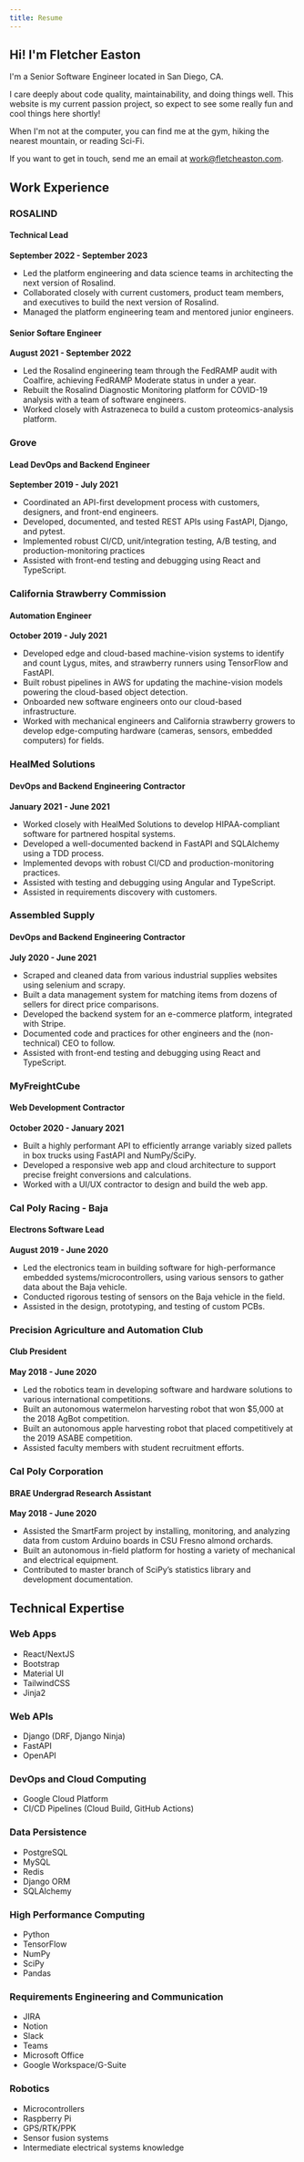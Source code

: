 ```yaml
---
title: Resume
---
```


## Hi! I'm Fletcher Easton

I'm a Senior Software Engineer located in San Diego, CA.

I care deeply about code quality, maintainability, and doing things well. This website is my current passion project, so expect to see some really fun and cool things here shortly!

When I'm not at the computer, you can find me at the gym, hiking the nearest mountain, or reading Sci-Fi.

If you want to get in touch, send me an email at [work@fletcheaston.com](mailto:work@fletcheaston.com).

## Work Experience

### ROSALIND

#### Technical Lead

**September 2022 - September 2023**

- Led the platform engineering and data science teams in architecting the next version of Rosalind.
- Collaborated closely with current customers, product team members, and executives to build the next version of Rosalind.
- Managed the platform engineering team and mentored junior engineers.

#### Senior Softare Engineer

**August 2021 - September 2022**

- Led the Rosalind engineering team through the FedRAMP audit with Coalfire, achieving FedRAMP Moderate status in under a year.
- Rebuilt the Rosalind Diagnostic Monitoring platform for COVID-19 analysis with a team of software engineers.
- Worked closely with Astrazeneca to build a custom proteomics-analysis platform.

### Grove

#### Lead DevOps and Backend Engineer

**September 2019 - July 2021**

- Coordinated an API-first development process with customers, designers, and front-end engineers.
- Developed, documented, and tested REST APIs using FastAPI, Django, and pytest.
- Implemented robust CI/CD, unit/integration testing, A/B testing, and production-monitoring practices
- Assisted with front-end testing and debugging using React and TypeScript.

### California Strawberry Commission

#### Automation Engineer

**October 2019 - July 2021**

- Developed edge and cloud-based machine-vision systems to identify and count Lygus, mites, and strawberry runners using TensorFlow and FastAPI.
- Built robust pipelines in AWS for updating the machine-vision models powering the cloud-based object detection.
- Onboarded new software engineers onto our cloud-based infrastructure.
- Worked with mechanical engineers and California strawberry growers to develop edge-computing hardware (cameras, sensors, embedded computers) for fields.

### HealMed Solutions

#### DevOps and Backend Engineering Contractor

**January 2021 - June 2021**

- Worked closely with HealMed Solutions to develop HIPAA-compliant software for partnered hospital systems.
- Developed a well-documented backend in FastAPI and SQLAlchemy using a TDD process.
- Implemented devops with robust CI/CD and production-monitoring practices.
- Assisted with testing and debugging using Angular and TypeScript.
- Assisted in requirements discovery with customers.

### Assembled Supply

#### DevOps and Backend Engineering Contractor

**July 2020 - June 2021**

- Scraped and cleaned data from various industrial supplies websites using selenium and scrapy.
- Built a data management system for matching items from dozens of sellers for direct price comparisons.
- Developed the backend system for an e-commerce platform, integrated with Stripe.
- Documented code and practices for other engineers and the (non-technical) CEO to follow.
- Assisted with front-end testing and debugging using React and TypeScript.

### MyFreightCube

#### Web Development Contractor

**October 2020 - January 2021**

- Built a highly performant API to efficiently arrange variably sized pallets in box trucks using FastAPI and NumPy/SciPy.
- Developed a responsive web app and cloud architecture to support precise freight conversions and calculations.
- Worked with a UI/UX contractor to design and build the web app.

### Cal Poly Racing - Baja

#### Electrons Software Lead

**August 2019 - June 2020**

- Led the electronics team in building software for high-performance embedded systems/microcontrollers, using various sensors to gather data about the Baja vehicle.
- Conducted rigorous testing of sensors on the Baja vehicle in the field.
- Assisted in the design, prototyping, and testing of custom PCBs.

### Precision Agriculture and Automation Club

#### Club President

**May 2018 - June 2020**

- Led the robotics team in developing software and hardware solutions to various international competitions.
- Built an autonomous watermelon harvesting robot that won $5,000 at the 2018 AgBot competition.
- Built an autonomous apple harvesting robot that placed competitively at the 2019 ASABE competition.
- Assisted faculty members with student recruitment efforts.

### Cal Poly Corporation

#### BRAE Undergrad Research Assistant

**May 2018 - June 2020**

- Assisted the SmartFarm project by installing, monitoring, and analyzing data from custom Arduino boards in CSU Fresno almond orchards.
- Built an autonomous in-field platform for hosting a variety of mechanical and electrical equipment.
- Contributed to master branch of SciPy’s statistics library and development documentation.

## Technical Expertise

### Web Apps

- React/NextJS
- Bootstrap
- Material UI
- TailwindCSS
- Jinja2

### Web APIs

- Django (DRF, Django Ninja)
- FastAPI
- OpenAPI

### DevOps and Cloud Computing

- Google Cloud Platform
- CI/CD Pipelines (Cloud Build, GitHub Actions)

### Data Persistence

- PostgreSQL
- MySQL
- Redis
- Django ORM
- SQLAlchemy

### High Performance Computing
- Python
- TensorFlow
- NumPy
- SciPy
- Pandas

### Requirements Engineering and Communication
- JIRA
- Notion
- Slack
- Teams
- Microsoft Office
- Google Workspace/G-Suite

### Robotics
- Microcontrollers
- Raspberry Pi
- GPS/RTK/PPK
- Sensor fusion systems
- Intermediate electrical systems knowledge
